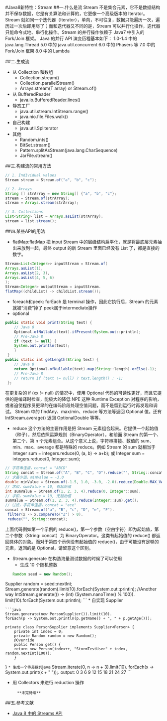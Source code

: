 #Java8新特性：Stream
##一.什么是流
Stream 不是集合元素，它不是数据结构并不保存数据，它是有关算法和计算的，它更像一个高级版本的 Iterator。Stream 就如同一个迭代器（Iterator），单向，不可往复，数据只能遍历一次，遍历过一次后即用尽了；而和迭代器又不同的是，Stream 可以并行化操作，迭代器只能命令式地、串行化操作。Stream 的并行操作依赖于 Java7 中引入的 Fork/Join 框架。
Java 的并行 API 演变历程基本如下：
1.0-1.4 中的 java.lang.Thread
5.0 中的 java.util.concurrent
6.0 中的 Phasers 等
7.0 中的 Fork/Join 框架
8.0 中的 Lambda

##二.生成流
* 从 Collection 和数组
	* Collection.stream()
	* Collection.parallelStream()
	* Arrays.stream(T array) or Stream.of()
* 从 BufferedReader
	* java.io.BufferedReader.lines()
* 静态工厂
	* java.util.stream.IntStream.range()
	* java.nio.file.Files.walk()
* 自己构建
	* java.util.Spliterator 
* 其他
	* Random.ints()
	* BitSet.stream()
	* Pattern.splitAsStream(java.lang.CharSequence)
	* JarFile.stream()

##三.构建流的常用方法
```java
// 1. Individual values
Stream stream = Stream.of("a", "b", "c");

// 2. Arrays
String [] strArray = new String[] {"a", "b", "c"};
stream = Stream.of(strArray);
stream = Arrays.stream(strArray);

// 3. Collections
List<String> list = Arrays.asList(strArray);
stream = list.stream();
```

##四.某些API的用法
* flatMap:flatMap 把 input Stream 中的层级结构扁平化，就是将最底层元素抽出来放到一起，最终 output 的新 Stream 里面已经没有 List 了，都是直接的数字。
```java
Stream<List<Integer>> inputStream = Stream.of(
Arrays.asList(1),
Arrays.asList(2, 3),
Arrays.asList(4, 5, 6)
);
Stream<Integer> outputStream = inputStream.
flatMap((childList) -> childList.stream());
```

* foreach和peek:
	forEach 是 terminal 操作，因此它执行后，Stream 的元素就被“消费”掉了
    peek属于intermediate操作
* optional
```java
public static void print(String text) {
 	// Java 8
 	Optional.ofNullable(text).ifPresent(System.out::println);
 	// Pre-Java 8
 	if (text != null) {
 	System.out.println(text);
 	}
 }
public static int getLength(String text) {
 	// Java 8
	return Optional.ofNullable(text).map(String::length).orElse(-1);
 	// Pre-Java 8
	// return if (text != null) ? text.length() : -1;
 };
```
在更复杂的 if (xx != null) 的情况中，使用 Optional 代码的可读性更好，而且它提供的是编译时检查，能极大的降低 NPE 这种 Runtime Exception 对程序的影响，或者迫使程序员更早的在编码阶段处理空值问题，而不是留到运行时再发现和调试。
Stream 中的 findAny、max/min、reduce 等方法等返回 Optional 值。还有IntStream.average() 返回 OptionalDouble 等等。

* reduce
这个方法的主要作用是把 Stream 元素组合起来。它提供一个起始值（种子），然后依照运算规则（BinaryOperator），和前面 Stream 的第一个、第二个、第 n 个元素组合。从这个意义上说，字符串拼接、数值的 sum、min、max、average 都是特殊的 reduce。例如 Stream 的 sum 就相当于
Integer sum = integers.reduce(0, (a, b) -> a+b); 或
Integer sum = integers.reduce(0, Integer::sum);
```java
// 字符串连接，concat = "ABCD"
String concat = Stream.of("A", "B", "C", "D").reduce("", String::concat); 
// 求最小值，minValue = -3.0
double minValue = Stream.of(-1.5, 1.0, -3.0, -2.0).reduce(Double.MAX_VALUE, Double::min); 
// 求和，sumValue = 10, 有起始值
int sumValue = Stream.of(1, 2, 3, 4).reduce(0, Integer::sum);
// 求和，sumValue = 10, 无起始值
sumValue = Stream.of(1, 2, 3, 4).reduce(Integer::sum).get();
// 过滤，字符串连接，concat = "ace"
concat = Stream.of("a", "B", "c", "D", "e", "F").
 filter(x -> x.compareTo("Z") > 0).
 reduce("", String::concat);
```
上面代码例如第一个示例的 reduce()，第一个参数（空白字符）即为起始值，第二个参数（String::concat）为 BinaryOperator。这类有起始值的 reduce() 都返回具体的对象。而对于第四个示例没有起始值的 reduce()，由于可能没有足够的元素，返回的是 Optional，请留意这个区别。

* Stream.generate
	在构造海量测试数据的时候了可以使用
	* 生成 10 个随机整数
	```java
    Random seed = new Random();
Supplier<Integer> random = seed::nextInt;
Stream.generate(random).limit(10).forEach(System.out::println);
//Another way
IntStream.generate(() -> (int) (System.nanoTime() % 100)).
limit(10).forEach(System.out::println);
    ```
    * 自实现 Supplier
    
    ```java
    Stream.generate(new PersonSupplier()).limit(10).
	forEach(p -> System.out.println(p.getName() + ", " + p.getAge()));
    
	private class PersonSupplier implements Supplier<Person> {
 		private int index = 0;
 		private Random random = new Random();
 		@Override
 		public Person get() {
 		return new Person(index++, "StormTestUser" + index, random.nextInt(100));
 		}
}
    ```
    * 生成一个等差数列
	```java
    Stream.iterate(0, n -> n + 3).limit(10). forEach(x -> System.out.print(x + " "));.
    output: 0 3 6 9 12 15 18 21 24 27
    ```
* 用 Collectors 来进行 reduction 操作

		**未完待续**

##五.参考文献
* [Java 8 中的 Streams API](https://www.ibm.com/developerworks/cn/java/j-lo-java8streamapi/)